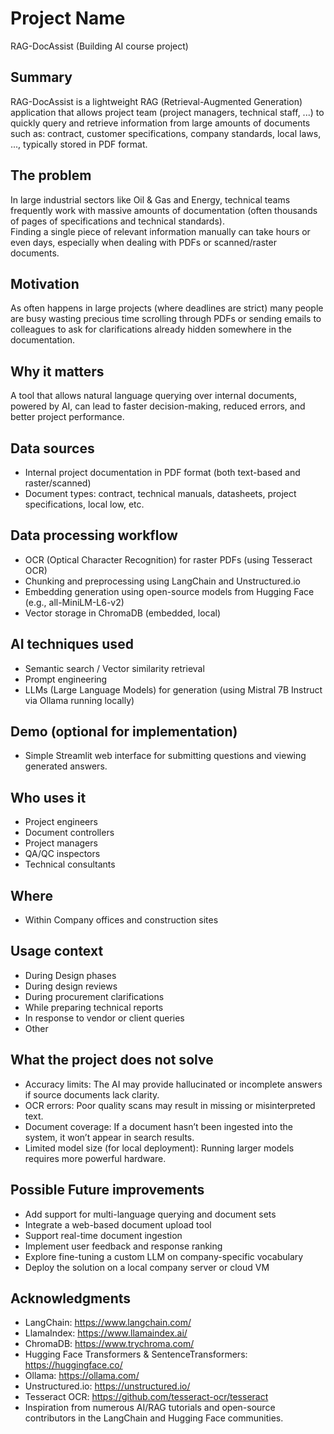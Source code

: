 # Project Name
RAG-DocAssist (Building AI course project)

## Summary  
RAG-DocAssist is a lightweight RAG (Retrieval-Augmented Generation) application that allows project team (project managers, technical staff, ...) to quickly query and retrieve information from large amounts of documents such as: contract, customer specifications, company standards, local laws, ..., typically stored in PDF format.

## The problem  
In large industrial sectors like Oil & Gas and Energy, technical teams frequently work with massive amounts of documentation (often thousands of pages of specifications and technical standards).  
Finding a single piece of relevant information manually can take hours or even days, especially when dealing with PDFs or scanned/raster documents.

## Motivation  
As often happens in large projects (where deadlines are strict) many people are busy wasting precious time scrolling through PDFs or sending emails to colleagues to ask for clarifications already hidden somewhere in the documentation.

## Why it matters  
A tool that allows natural language querying over internal documents, powered by AI, can lead to faster decision-making, reduced errors, and better project performance.

## Data sources
- Internal project documentation in PDF format (both text-based and raster/scanned)
- Document types: contract, technical manuals, datasheets,  project specifications, local low, etc.

## Data processing workflow
- OCR (Optical Character Recognition) for raster PDFs (using Tesseract OCR)
- Chunking and preprocessing using LangChain and Unstructured.io
- Embedding generation using open-source models from Hugging Face (e.g., all-MiniLM-L6-v2)
- Vector storage in ChromaDB (embedded, local)

## AI techniques used
- Semantic search / Vector similarity retrieval
- Prompt engineering
- LLMs (Large Language Models) for generation (using Mistral 7B Instruct via Ollama running locally)

## Demo (optional for implementation)
- Simple Streamlit web interface for submitting questions and viewing generated answers.

## Who uses it
- Project engineers
- Document controllers
- Project managers
- QA/QC inspectors
- Technical consultants

## Where
- Within Company offices and construction sites

## Usage context
- During Design phases
- During design reviews
- During procurement clarifications
- While preparing technical reports
- In response to vendor or client queries
- Other

## What the project does not solve
- Accuracy limits: The AI may provide hallucinated or incomplete answers if source documents lack clarity.
- OCR errors: Poor quality scans may result in missing or misinterpreted text.
- Document coverage: If a document hasn’t been ingested into the system, it won’t appear in search results.
- Limited model size (for local deployment): Running larger models requires more powerful hardware.

## Possible Future improvements
- Add support for multi-language querying and document sets
- Integrate a web-based document upload tool
- Support real-time document ingestion
- Implement user feedback and response ranking
- Explore fine-tuning a custom LLM on company-specific vocabulary
- Deploy the solution on a local company server or cloud VM

## Acknowledgments

- LangChain: https://www.langchain.com/
- LlamaIndex: https://www.llamaindex.ai/
- ChromaDB: https://www.trychroma.com/
- Hugging Face Transformers & SentenceTransformers: https://huggingface.co/
- Ollama: https://ollama.com/
- Unstructured.io: https://unstructured.io/
- Tesseract OCR: https://github.com/tesseract-ocr/tesseract
- Inspiration from numerous AI/RAG tutorials and open-source contributors in the LangChain and Hugging Face communities.


